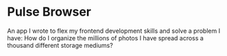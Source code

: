 # Pulse Browser

An app I wrote to flex my frontend development skills and solve a problem I have: How do I organize the millions of photos I have spread across a thousand different storage mediums?
